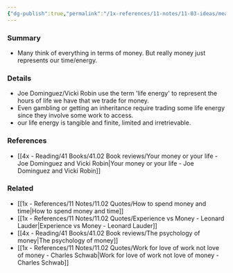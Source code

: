 ```yaml
---
{"dg-publish":true,"permalink":"/1x-references/11-notes/11-03-ideas/measure-your-life-in-energy-not-in-money/","title":"Measure your life in energy not in money","dgShowBacklinks":false}
---
```



### Summary
- Many think of everything in terms of money. But really money just represents our time/energy.

### Details
- Joe Dominguez/Vicki Robin use the term 'life energy' to represent the hours of life we have that we trade for money.
- Even gambling or getting an inheritance require trading some life energy since they involve some work to access.
- our life energy is tangible and finite, limited and irretrievable.

### References
- [[4x - Reading/41 Books/41.02 Book reviews/Your money or your life - Joe Dominguez and Vicki Robin\|Your money or your life - Joe Dominguez and Vicki Robin]]

### Related
- [[1x - References/11 Notes/11.02 Quotes/How to spend money and time\|How to spend money and time]]
- [[1x - References/11 Notes/11.02 Quotes/Experience vs Money - Leonard Lauder\|Experience vs Money - Leonard Lauder]]
- [[4x - Reading/41 Books/41.02 Book reviews/The psychology of money\|The psychology of money]]
- [[1x - References/11 Notes/11.02 Quotes/Work for love of work not love of money - Charles Schwab\|Work for love of work not love of money - Charles Schwab]]
